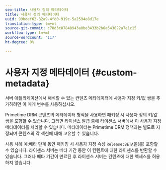 ```yaml
---
seo-title: 사용자 정의 메타데이터
title: 사용자 정의 메타데이터
uuid: 99bdef62-32a9-4fd0-919c-5a2594e8d17e
translation-type: tm+mt
source-git-commit: c78d3c87848943a0be3433b2b6a543822a7e1c15
workflow-type: tm+mt
source-wordcount: '117'
ht-degree: 0%

---
```



# 사용자 지정 메타데이터 {#custom-metadata}

서버 애플리케이션에서 해석할 수 있는 컨텐츠 메타데이터에 사용자 지정 키/값 쌍을 추가하려면 이 매개 변수를 사용하십시오.

Primetime DRM 콘텐츠의 메타데이터 형식을 사용하면 패키징 시 사용자 정의 키/값 쌍을 포함할 수 있습니다. 그러면 라이센스 발급 중에 라이센스 서버에서 이 사용자 지정 메타데이터를 처리할 수 있습니다. 메타데이터는 Primetime DRM 정책과는 별도로 지정되며 콘텐츠의 각 섹션에 대해 고유할 수 있습니다.

사용 사례 예:베타 단계 동안 패키징 시 사용자 지정 속성 `Release:BETA`을(를) 포함할 수 있습니다. 라이센스 서버는 베타 기간 동안 이 컨텐트에 대한 라이센스를 반환할 수 있습니다. 그러나 베타 기간이 만료된 후 라이센스 서버는 컨텐츠에 대한 액세스를 허용하지 않습니다.
